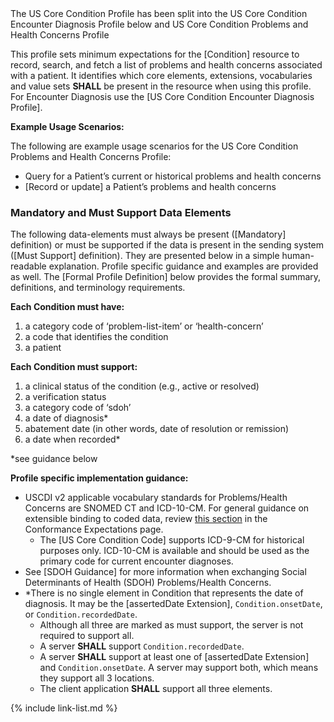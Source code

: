 <div class="new-content" markdown="1">The US Core Condition Profile has been split into the US Core Condition Encounter Diagnosis Profile below and US Core Condition Problems and Health Concerns Profile
</div><!-- new-content -->

﻿This profile sets minimum expectations for the [Condition] resource to record, search, and fetch a list of problems and health concerns associated with a patient. It identifies which core elements, extensions, vocabularies and value sets **SHALL** be present in the resource when using this profile.  For Encounter Diagnosis use the [US Core Condition Encounter Diagnosis Profile].

**Example Usage Scenarios:**

The following are example usage scenarios for the US Core Condition Problems and Health Concerns Profile:

-   Query for a Patient’s current or historical problems and health concerns
-   [Record or update] a Patient’s problems and health concerns

### Mandatory and Must Support Data Elements


The following data-elements must always be present ([Mandatory] definition) or must be supported if the data is present in the sending system ([Must Support] definition). They are presented below in a simple human-readable explanation.  Profile specific guidance and examples are provided as well.  The [Formal Profile Definition] below provides the  formal summary, definitions, and  terminology requirements.  

**Each Condition must have:**

<!-- 1.  a status of the condition* -->
1.  a category code of ‘problem-list-item’ or ‘health-concern’
1.  a code that identifies the condition
1.  a patient

**Each Condition must support:**

1.  <span class="bg-success" markdown="1">a clinical status of the condition (e.g., active or resolved)</span><!-- new-content -->
1.  a verification status
1.  a category code of ‘sdoh’
1.  a date of diagnosis*
1.  <span class="bg-success" markdown="1">abatement date (in other words, date of resolution or remission)</span><!-- new-content -->
1.  a date when recorded*

*see guidance below

**Profile specific implementation guidance:**

* USCDI v2 applicable vocabulary standards for Problems/Health Concerns are SNOMED CT and ICD-10-CM.  For general guidance on extensible binding to coded data, review [this section](conformance-expectations.html#extensible-binding-for-codeableconcept-datatype) in the Conformance Expectations page.
  - The [US Core Condition Code] supports ICD-9-CM for historical purposes only. ICD-10-CM is available and should be used as the primary code for current encounter diagnoses.
* See [SDOH Guidance] for more information when exchanging Social Determinants of Health (SDOH) Problems/Health Concerns.
* \*There is no single element in Condition that represents the date of diagnosis. It may be the [assertedDate Extension], `Condition.onsetDate`, or `Condition.recordedDate`.
    * Although all three are marked as must support, the server is not required to support all.
	* A server **SHALL** support `Condition.recordedDate`.
    * A server **SHALL** support at least one of [assertedDate Extension] and `Condition.onsetDate`. A server may support both, which means they support all 3 locations.
    * The client application **SHALL** support all three elements.

{% include link-list.md %}
